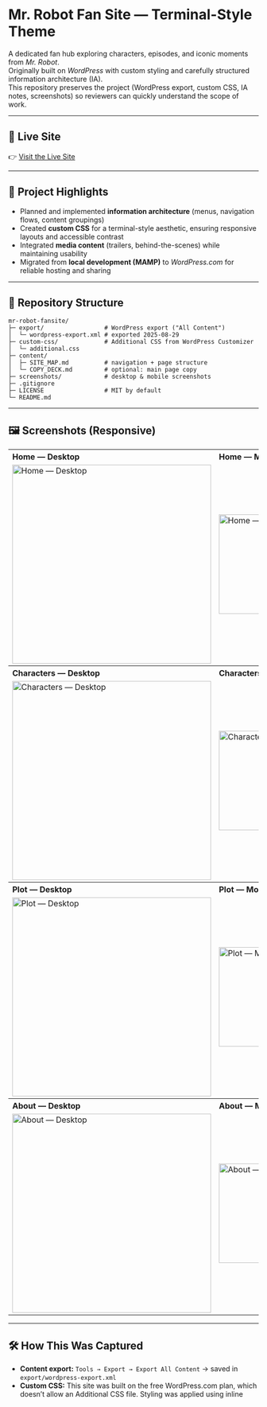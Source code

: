 # Mr. Robot Fan Site — Terminal-Style Theme

A dedicated fan hub exploring characters, episodes, and iconic moments from *Mr. Robot*.  
Originally built on *WordPress* with custom styling and carefully structured information architecture (IA).  
This repository preserves the project (WordPress export, custom CSS, IA notes, screenshots) so reviewers can quickly understand the scope of work.

---

## 🔗 Live Site
👉 [Visit the Live Site](https://fsocietyfanhub.wordpress.com/)

---

## 🎯 Project Highlights
- Planned and implemented **information architecture** (menus, navigation flows, content groupings)  
- Created **custom CSS** for a terminal-style aesthetic, ensuring responsive layouts and accessible contrast  
- Integrated **media content** (trailers, behind-the-scenes) while maintaining usability  
- Migrated from **local development (MAMP)** to *WordPress.com* for reliable hosting and sharing  

---

## 🧭 Repository Structure
```text
mr-robot-fansite/
├─ export/                 # WordPress export ("All Content")
│  └─ wordpress-export.xml # exported 2025-08-29
├─ custom-css/             # Additional CSS from WordPress Customizer
│  └─ additional.css
├─ content/
│  ├─ SITE_MAP.md          # navigation + page structure
│  └─ COPY_DECK.md         # optional: main page copy
├─ screenshots/            # desktop & mobile screenshots
├─ .gitignore
├─ LICENSE                 # MIT by default
└─ README.md
```

---

## 🖼️ Screenshots (Responsive)

<table>
  <tr><th align="left">Home — Desktop</th><th align="left">Home — Mobile</th></tr>
  <tr>
    <td><img src="screenshots/desktop-home.png" alt="Home — Desktop" width="400"/></td>
    <td><img src="screenshots/mobile-home.png" alt="Home — Mobile" width="200"/></td>
  </tr>
  <tr><th align="left">Characters — Desktop</th><th align="left">Characters — Mobile</th></tr>
  <tr>
    <td><img src="screenshots/desktop-characters.png" alt="Characters — Desktop" width="400"/></td>
    <td><img src="screenshots/mobile-characters.png" alt="Characters — Mobile" width="200"/></td>
  </tr>
  <tr><th align="left">Plot — Desktop</th><th align="left">Plot — Mobile</th></tr>
  <tr>
    <td><img src="screenshots/desktop-plot.png" alt="Plot — Desktop" width="400"/></td>
    <td><img src="screenshots/mobile-plot.png" alt="Plot — Mobile" width="200"/></td>
  </tr>
  <tr><th align="left">About — Desktop</th><th align="left">About — Mobile</th></tr>
  <tr>
    <td><img src="screenshots/desktop-about.png" alt="About — Desktop" width="400"/></td>
    <td><img src="screenshots/mobile-about.png" alt="About — Mobile" width="200"/></td>
  </tr>
</table>  

---

## 🛠️ How This Was Captured
- **Content export:** `Tools → Export → Export All Content` → saved in `export/wordpress-export.xml`  
- **Custom CSS:** This site was built on the free WordPress.com plan, which doesn’t allow an Additional CSS file. Styling was applied using inline <style> blocks in page content. No separate CSS file exists to export.  
- **Information architecture:** documented in `content/SITE_MAP.md`  
- **Screenshots:** desktop and mobile captures to show responsiveness and layout  

---

## 🔍 Tech & Practices
- **Platform:** WordPress (WordPress.com)  
- **Core:** HTML, CSS (custom), accessibility-first, responsive design  
- **Process:** IA planning → custom styling → content organization → deployment  
- **Tools:** WordPress Customizer, Browser DevTools, media optimization  

---

## 🚀 Future Enhancements
- Publish a lightweight **static HTML/CSS mirror** on GitHub Pages  
- Add a **React component** (e.g., character search/filter) to showcase modern JavaScript  
- Perform a **Lighthouse audit** and address performance, accessibility, and SEO opportunities  

---

## 📄 License & Disclaimer
- **License:** MIT (see [`LICENSE`](LICENSE))  
  - Alternatively, replace with “All Rights Reserved” for portfolio-only viewing permissions  
- **Disclaimer:** This is a non-commercial fan project for educational and portfolio purposes.  
  - *Mr. Robot* and related assets remain the property of their respective rights holders  

---

## 👋 Reviewer Notes
- Start with `/screenshots` for a quick overview of the UI  
- Review **`custom-css/additional.css`** to see the styling work  
- Check **`content/SITE_MAP.md`** for navigation and IA decisions  
- Use the **Live Site** link to experience the deployed version  


